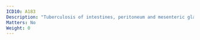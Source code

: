```yaml
---
ICD10: A183
Description: "Tuberculosis of intestines, peritoneum and mesenteric glands"
Matters: No
Weight: 0
---
```

